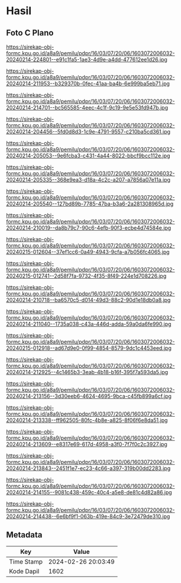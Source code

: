 # Hasil

## Foto C Plano

https://sirekap-obj-formc.kpu.go.id/a8a9/pemilu/pdpr/16/03/07/20/06/1603072006032-20240214-224801--e91c1fa5-1ae3-4d9e-a4dd-477612ee1d26.jpg

https://sirekap-obj-formc.kpu.go.id/a8a9/pemilu/pdpr/16/03/07/20/06/1603072006032-20240214-211953--b329370b-0fec-41aa-ba4b-6e999ba5eb71.jpg

https://sirekap-obj-formc.kpu.go.id/a8a9/pemilu/pdpr/16/03/07/20/06/1603072006032-20240214-214701--bc565585-4eec-4c1f-9c19-9e5e53fd947b.jpg

https://sirekap-obj-formc.kpu.go.id/a8a9/pemilu/pdpr/16/03/07/20/06/1603072006032-20240214-204456--5fd0d8d3-1c9e-4791-9557-c210ba5cd361.jpg

https://sirekap-obj-formc.kpu.go.id/a8a9/pemilu/pdpr/16/03/07/20/06/1603072006032-20240214-205053--9e6fcba3-c431-4a44-8022-bbcf9bcc112e.jpg

https://sirekap-obj-formc.kpu.go.id/a8a9/pemilu/pdpr/16/03/07/20/06/1603072006032-20240214-205335--368e9ea3-d18a-4c2c-a207-a7856a07e11a.jpg

https://sirekap-obj-formc.kpu.go.id/a8a9/pemilu/pdpr/16/03/07/20/06/1603072006032-20240214-205540--127bd89b-7785-47ba-b3a6-2a281308965d.jpg

https://sirekap-obj-formc.kpu.go.id/a8a9/pemilu/pdpr/16/03/07/20/06/1603072006032-20240214-210019--da8b79c7-90c6-4efb-90f3-ecbe4d74584e.jpg

https://sirekap-obj-formc.kpu.go.id/a8a9/pemilu/pdpr/16/03/07/20/06/1603072006032-20240215-012604--37ef1cc6-0a49-4943-9cfa-a7b056fc4065.jpg

https://sirekap-obj-formc.kpu.go.id/a8a9/pemilu/pdpr/16/03/07/20/06/1603072006032-20240215-012741--2d58f7fa-9732-4f35-8f49-224e1d708226.jpg

https://sirekap-obj-formc.kpu.go.id/a8a9/pemilu/pdpr/16/03/07/20/06/1603072006032-20240214-210718--ba6570c5-d014-49d3-88c2-90d1e18db0a8.jpg

https://sirekap-obj-formc.kpu.go.id/a8a9/pemilu/pdpr/16/03/07/20/06/1603072006032-20240214-211040--1735a038-c43a-446d-adda-59a0da6fe990.jpg

https://sirekap-obj-formc.kpu.go.id/a8a9/pemilu/pdpr/16/03/07/20/06/1603072006032-20240215-012918--ad67d9e0-0f99-4854-8579-9dc1c4453eed.jpg

https://sirekap-obj-formc.kpu.go.id/a8a9/pemilu/pdpr/16/03/07/20/06/1603072006032-20240214-212925--4c1465b3-3eab-4b18-b16f-395f7a593da5.jpg

https://sirekap-obj-formc.kpu.go.id/a8a9/pemilu/pdpr/16/03/07/20/06/1603072006032-20240214-213156--3d30eeb6-4624-4695-9bca-c45fb899a6cf.jpg

https://sirekap-obj-formc.kpu.go.id/a8a9/pemilu/pdpr/16/03/07/20/06/1603072006032-20240214-213338--ff962505-80fc-4b8e-a825-8f06f6e8da51.jpg

https://sirekap-obj-formc.kpu.go.id/a8a9/pemilu/pdpr/16/03/07/20/06/1603072006032-20240214-213609--e8317e69-617d-4958-a3f0-7f7f0c2c3927.jpg

https://sirekap-obj-formc.kpu.go.id/a8a9/pemilu/pdpr/16/03/07/20/06/1603072006032-20240214-213843--2451f1e7-ec23-4c66-a397-319b00dd2283.jpg

https://sirekap-obj-formc.kpu.go.id/a8a9/pemilu/pdpr/16/03/07/20/06/1603072006032-20240214-214155--9081c438-459c-40c4-a5e8-de81c4d82a86.jpg

https://sirekap-obj-formc.kpu.go.id/a8a9/pemilu/pdpr/16/03/07/20/06/1603072006032-20240214-214438--6e6bf9f1-063b-419e-84c9-3e72479de310.jpg


## Metadata

| Key        | Value               |
| ---------- | ------------------- |
| Time Stamp | 2024-02-26 20:03:49 |
| Kode Dapil | 1602                |



